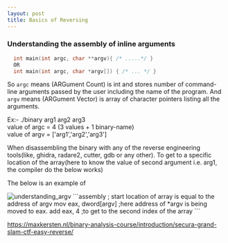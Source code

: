 ```yaml
---
layout: post
title: Basics of Reversing
---
```


### Understanding the assembly of inline arguments
```C
  int main(int argc, char **argv){ /* .....*/ }
  OR
  int main(int argc, char *argv[]) { /* ... */ }
```
So `argc` means (ARGument Count) is int and stores number of command-line arguments passed by the user including the name of the program.
And `argv` means (ARGument Vector) is array of character pointers listing all the arguments.

Ex:- ./binary arg1 arg2 arg3  
value of argc = 4 (3 values + 1 binary-name)  
value of argv = ['arg1','arg2','arg3']

When disassembling the binary with any of the reverse engineering tools(like, ghidra, radare2, cutter, gdb or any other). To get to a specific location of the array(here to know the value of second argument i.e. arg1, the compiler do the below works)

The below is an example of

<img src="{{'/public/understanding_argv.png' | absolute_url}}" alt="understanding_argv"/>
```assembly
  ; start location of array is equal to the address of argv
  mov eax, dword[argv]  ;here address of *argv is being moved to eax.
  add eax, 4            ;to get to the second index of the array
```

https://maxkersten.nl/binary-analysis-course/introduction/secura-grand-slam-ctf-easy-reverse/
